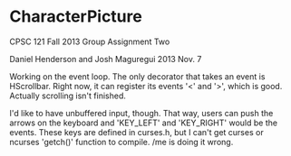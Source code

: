 CharacterPicture
================

CPSC 121 Fall 2013 Group Assignment Two

Daniel Henderson and Josh Maguregui
2013 Nov. 7

Working on the event loop. The only decorator that takes an event is HScrollbar.
Right now, it can register its events '<' and '>', which is good. Actually scrolling isn't finished.

I'd like to have unbuffered input, though.
That way, users can push the arrows on the keyboard and 'KEY_LEFT' and 'KEY_RIGHT' would be the events.
These keys are defined in curses.h, but I can't get curses or ncurses 'getch()' function to compile.
/me is doing it wrong.




